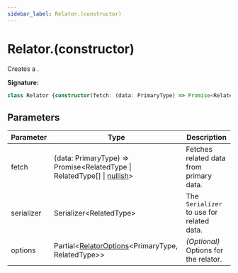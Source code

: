 ```yaml
---
sidebar_label: Relator.(constructor)
---
```

# Relator.(constructor)

Creates a .

**Signature:**

```typescript
class Relator {constructor(fetch: (data: PrimaryType) => Promise<RelatedType | RelatedType[] | nullish>, serializer: Serializer<RelatedType>, options?: Partial<RelatorOptions<PrimaryType, RelatedType>>);}
```

## Parameters

|  Parameter | Type | Description |
|  --- | --- | --- |
|  fetch | (data: PrimaryType) =&gt; Promise&lt;RelatedType \| RelatedType\[\] \| [nullish](./ts-japi.nullish.md)&gt; | Fetches related data from primary data. |
|  serializer | Serializer&lt;RelatedType&gt; | The <code>Serializer</code> to use for related data. |
|  options | Partial&lt;[RelatorOptions](./ts-japi.relatoroptions.md)&lt;PrimaryType, RelatedType&gt;&gt; | <i>(Optional)</i> Options for the relator. |

